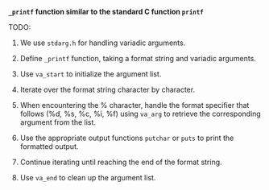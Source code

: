 **`_printf` function similar to the standard C function `printf`**

TODO:
1. We use `stdarg.h` for handling variadic arguments.

2. Define `_printf` function, taking a format string and variadic arguments.

3. Use `va_start` to initialize the argument list.

4. Iterate over the format string character by character.

5. When encountering the % character, handle the format specifier that follows (%d, %s, %c, %i, %f) using `va_arg` to retrieve the corresponding argument from the list.

6. Use the appropriate output functions `putchar` or `puts` to print the formatted output.
 
7. Continue iterating until reaching the end of the format string.

8. Use `va_end` to clean up the argument list.
